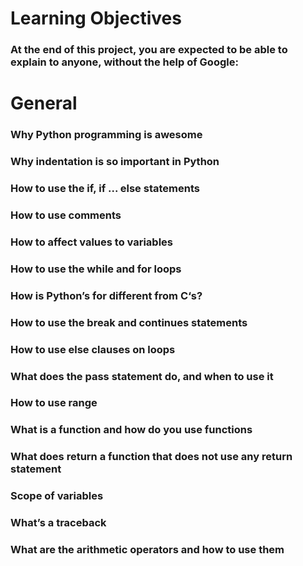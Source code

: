 # Learning Objectives
### At the end of this project, you are expected to be able to explain to anyone, without the help of Google:

# General
### Why Python programming is awesome
### Why indentation is so important in Python
### How to use the if, if ... else statements
### How to use comments
### How to affect values to variables
### How to use the while and for loops
### How is Python’s for different from C‘s?
### How to use the break and continues statements
### How to use else clauses on loops
### What does the pass statement do, and when to use it
### How to use range
### What is a function and how do you use functions
### What does return a function that does not use any return statement
### Scope of variables
### What’s a traceback
### What are the arithmetic operators and how to use them